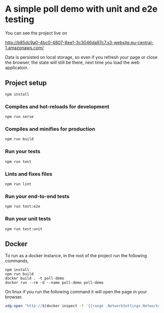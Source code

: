 # A simple poll demo with unit and e2e testing

You can see the project live on 

http://b85dc9a0-4bc0-4807-8ee1-3c3046da97c7.s3-website.eu-central-1.amazonaws.com/

Data is persisted on local storage, so even if you refresh your page or close the browser, the state will still be there, next time you load the web applicatoin.

## Project setup
```
npm install
```

### Compiles and hot-reloads for development
```
npm run serve
```

### Compiles and minifies for production
```
npm run build
```

### Run your tests
```
npm run test
```

### Lints and fixes files
```
npm run lint
```

### Run your end-to-end tests
```
npm run test:e2e
```

### Run your unit tests
```
npm run test:unit
```

## Docker

To run as a docker instance, in the root of the project run the following commands,

```
npm install
npm run build
docker build . -t poll-demo
docker run --rm -d --name poll-demo poll-demo
```

On linux if you run the following command it will open the page in your browser.

```bash
xdg-open "http://$(docker inspect -f '{{range .NetworkSettings.Networks}}{{.IPAddress}}{{end}}' poll-demo)"
```